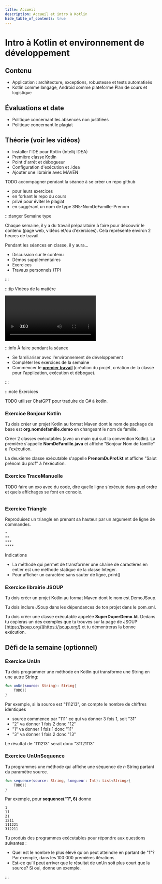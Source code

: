 ```yaml
---
title: Accueil
description: Accueil et intro à Kotlin
hide_table_of_contents: true
---
```


# Intro à Kotlin et environnement de développement

<Row>

<Column>

## Contenu

- Application : architecture, exceptions, robustesse et tests automatisés
- Kotlin comme langage, Android comme plateforme
  Plan de cours et logistique

</Column>

<Column>

## Évaluations et date

- Politique concernant les absences non justifiées
- Politique concernant le plagiat

</Column>

<Column>

## Théorie (voir les vidéos)

- Installer l'IDE pour Kotlin (Intellij IDEA)
- Première classe Kotlin
- Point d'arrêt et débogueur
- Configuration d'exécution et .idea
- Ajouter une librairie avec MAVEN

</Column>

</Row>

<Row>

<Column>

TODO accompagner pendant la séance à se créer un repo github
- pour leurs exercices 
- en forkant le repo du cours
- privé pour éviter le plagiat
- en suggérant un nom de type 3N5-NomDeFamille-Prenom

:::danger Semaine type

Chaque semaine, il y a du travail préparatoire à faire pour découvrir le contenu (page web, vidéos et/ou d'exercices). Cela représente environ 2 heures de travail.

Pendant les séances en classe, il y aura...

- Discussion sur le contenu
- Démos supplémentaires
- Exercices
- Travaux personnels (TP)

:::

</Column>

<Column>

:::tip Vidéos de la matière

<Video url="https://youtu.be/mu2-0jfpmxc"/>

<Video url="https://youtu.be/UsdhEb-7kec"/>

<Video url="https://youtu.be/NHZJdK_6dA8"/>

:::

:::tip Installation

<Video url="https://youtu.be/b7MgJDd1Iks"/>

<Video url="https://youtu.be/aWd160BjRYE"/>

:::

</Column>

<Column>

:::info À faire pendant la séance

- Se familiariser avec l'environnement de développement
- Compléter les exercices de la semaine
- Commencer le **[premier travail](../tp/tp1)** (création du projet, création de la classe pour l'application, exécution et débogue).

:::

</Column>

</Row>

:::note Exercices

TODO utiliser ChatGPT pour traduire de C# à kotlin.

### Exercice Bonjour Kotlin

Tu dois créer un projet Kotlin au format Maven dont le nom de package de base est **org.nomdefamille.demo** en changeant le nom de famille.

Créer 2 classes exécutables (avec un main qui suit la convention Kotlin). La première s'appelle **NomDeFamille.java** et affiche "Bonjour Nom de famille" à l'exécution.

La deuxième classe exécutable s'appelle **PrenomDuProf.kt** et affiche "Salut prénom du prof" à l'exécution.

### Exercice TraceManuelle

TODO faire un exo avec du code, dire quelle ligne s'exécute dans quel ordre et quels affichages se font en console.

```kotlin

```

### Exercice Triangle

Reproduisez un triangle en prenant sa hauteur par un argument de ligne de commandes.

```
*
**
***
****
```

Indications

- La méthode qui permet de transformer une chaîne de caractères en entier est une méthode statique de la classe Integer.
- Pour afficher un caractère sans sauter de ligne, print()

### Exercice librairie JSOUP

Tu dois créer un projet Kotlin au format Maven dont le nom est DemoJSoup.

Tu dois inclure JSoup dans les dépendances de ton projet dans le pom.xml.

Tu dois créer une classe exécutable appelée **SuperDuperDemo.kt**. Dedans tu copieras un des exemples que tu trouves sur la page de JSOUP [https://jsoup.org/](https://jsoup.org/) et tu démontreras la bonne exécution.

## Défi de la semaine (optionnel)

### Exercice UnUn

Tu dois programmer une méthode en Kotlin qui transforme une String en une autre String:

```kotlin
fun unUn(source: String): String{
    TODO()
}
```

Par exemple, si la source est "111213", on compte le nombre de chiffres identiques

- source commence par "111" ce qui va donner 3 fois 1, soit "31"
- "2" va donner 1 fois 2 donc "12"
- "1" va donner 1 fois 1 donc "11"
- "3" va donner 1 fois 2 donc "13"

Le résultat de "111213" serait donc "31121113"

### Exercice UnUnSequence

Tu programmes une méthode qui affiche une séquence de _n_ String partant du paramètre source.

```kotlin
fun sequence(source: String, longueur: Int): List<String>{
    TODO()
}
```

Par exemple, pour **sequence("1", 6)** donne

```
1
11
21
1211
111221
312211
```

Tu produis des programmes exécutables pour répondre aux questions suivantes :

- Quel est le nombre le plus élevé qu'on peut atteindre en partant de "1"? Par exemple, dans les 100 000 premières itérations.
- Est-ce qu'il peut arriver que le résultat de unUn soit plus court que la source? Si oui, donne un exemple.

:::

